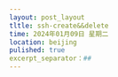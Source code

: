 ```yaml
---
layout: post_layout
tltle: ssh-create&&delete
time: 2024年01月09日 星期二
location: beijing
pulished: true
excerpt_separator：##
---
```

